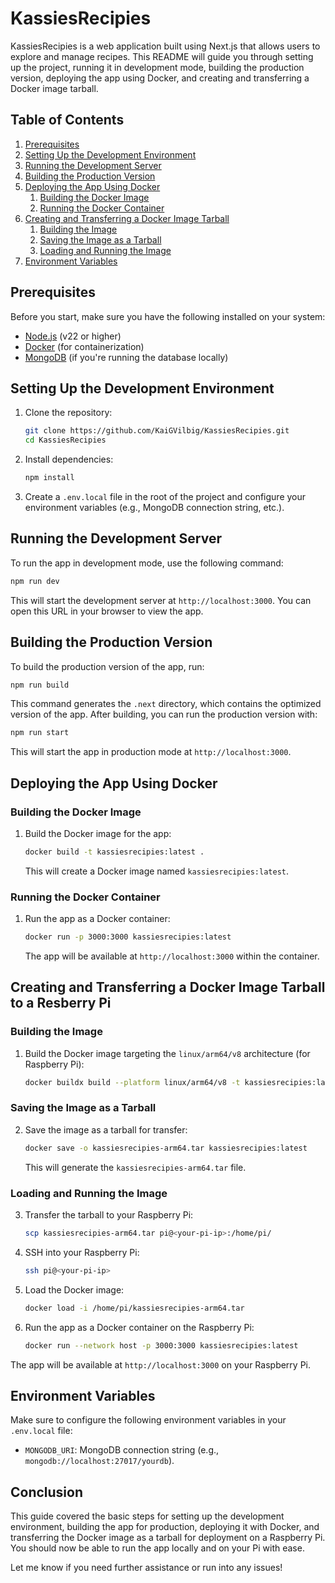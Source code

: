 
# KassiesRecipies

KassiesRecipies is a web application built using Next.js that allows users to explore and manage recipes. This README will guide you through setting up the project, running it in development mode, building the production version, deploying the app using Docker, and creating and transferring a Docker image tarball.

## Table of Contents

1. [Prerequisites](#prerequisites)
2. [Setting Up the Development Environment](#setting-up-the-development-environment)
3. [Running the Development Server](#running-the-development-server)
4. [Building the Production Version](#building-the-production-version)
5. [Deploying the App Using Docker](#deploying-the-app-using-docker)
    1. [Building the Docker Image](#building-the-docker-image)
    2. [Running the Docker Container](#running-the-docker-container)
6. [Creating and Transferring a Docker Image Tarball](#creating-and-transferring-a-docker-image-tarball)
    1. [Building the Image](#building-the-image)
    2. [Saving the Image as a Tarball](#saving-the-image-as-a-tarball)
    3. [Loading and Running the Image](#loading-and-running-the-image)
7. [Environment Variables](#environment-variables)

## Prerequisites

Before you start, make sure you have the following installed on your system:

- [Node.js](https://nodejs.org/) (v22 or higher)
- [Docker](https://www.docker.com/) (for containerization)
- [MongoDB](https://www.mongodb.com/try/download/community) (if you're running the database locally)

## Setting Up the Development Environment

1. Clone the repository:
   ```bash
   git clone https://github.com/KaiGVilbig/KassiesRecipies.git
   cd KassiesRecipies
   ```

2. Install dependencies:
   ```bash
   npm install
   ```

3. Create a `.env.local` file in the root of the project and configure your environment variables (e.g., MongoDB connection string, etc.).

## Running the Development Server

To run the app in development mode, use the following command:

```bash
npm run dev
```

This will start the development server at `http://localhost:3000`. You can open this URL in your browser to view the app.

## Building the Production Version

To build the production version of the app, run:

```bash
npm run build
```

This command generates the `.next` directory, which contains the optimized version of the app. After building, you can run the production version with:

```bash
npm run start
```

This will start the app in production mode at `http://localhost:3000`.

## Deploying the App Using Docker

### Building the Docker Image

1. Build the Docker image for the app:

   ```bash
   docker build -t kassiesrecipies:latest .
   ```

   This will create a Docker image named `kassiesrecipies:latest`.

### Running the Docker Container

1. Run the app as a Docker container:

   ```bash
   docker run -p 3000:3000 kassiesrecipies:latest
   ```

   The app will be available at `http://localhost:3000` within the container.

## Creating and Transferring a Docker Image Tarball to a Resberry Pi

### Building the Image

1. Build the Docker image targeting the `linux/arm64/v8` architecture (for Raspberry Pi):

   ```bash
   docker buildx build --platform linux/arm64/v8 -t kassiesrecipies:latest --load .
   ```

### Saving the Image as a Tarball

2. Save the image as a tarball for transfer:

   ```bash
   docker save -o kassiesrecipies-arm64.tar kassiesrecipies:latest
   ```

   This will generate the `kassiesrecipies-arm64.tar` file.

### Loading and Running the Image

3. Transfer the tarball to your Raspberry Pi:

   ```bash
   scp kassiesrecipies-arm64.tar pi@<your-pi-ip>:/home/pi/
   ```

4. SSH into your Raspberry Pi:

   ```bash
   ssh pi@<your-pi-ip>
   ```

5. Load the Docker image:

   ```bash
   docker load -i /home/pi/kassiesrecipies-arm64.tar
   ```

6. Run the app as a Docker container on the Raspberry Pi:

   ```bash
   docker run --network host -p 3000:3000 kassiesrecipies:latest
   ```

The app will be available at `http://localhost:3000` on your Raspberry Pi.

## Environment Variables

Make sure to configure the following environment variables in your `.env.local` file:

- `MONGODB_URI`: MongoDB connection string (e.g., `mongodb://localhost:27017/yourdb`).

## Conclusion

This guide covered the basic steps for setting up the development environment, building the app for production, deploying it with Docker, and transferring the Docker image as a tarball for deployment on a Raspberry Pi. You should now be able to run the app locally and on your Pi with ease.

Let me know if you need further assistance or run into any issues!
